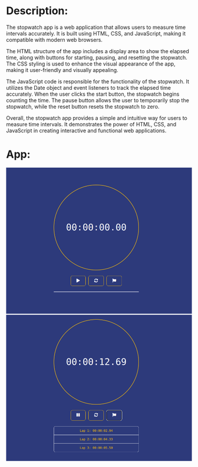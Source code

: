 # Description:

The stopwatch app is a web application that allows users to measure time intervals accurately. It is built using HTML, CSS, and JavaScript, making it compatible with modern web browsers.

The HTML structure of the app includes a display area to show the elapsed time, along with buttons for starting, pausing, and resetting the stopwatch. The CSS styling is used to enhance the visual appearance of the app, making it user-friendly and visually appealing.

The JavaScript code is responsible for the functionality of the stopwatch. It utilizes the Date object and event listeners to track the elapsed time accurately. When the user clicks the start button, the stopwatch begins counting the time. The pause button allows the user to temporarily stop the stopwatch, while the reset button resets the stopwatch to zero.

Overall, the stopwatch app provides a simple and intuitive way for users to measure time intervals. It demonstrates the power of HTML, CSS, and JavaScript in creating interactive and functional web applications.

# App:

<img src="./assets/stop-watch.png"/>
<br/>
<img src="./assets/stop-watch2.png" />
